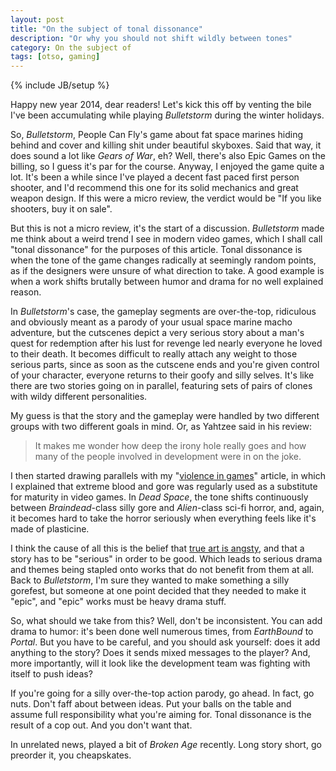 ```yaml
---
layout: post
title: "On the subject of tonal dissonance"
description: "Or why you should not shift wildly between tones"
category: On the subject of
tags: [otso, gaming]
---
```

{% include JB/setup %}

Happy new year 2014, dear readers! Let's kick this off by venting the bile I've been accumulating while playing _Bulletstorm_ during the winter holidays.

<!-- more -->

So, _Bulletstorm_, People Can Fly's game about fat space marines hiding behind and cover and killing shit under beautiful skyboxes. Said that way, it does sound a lot like _Gears of War_, eh? Well, there's also Epic Games on the billing, so I guess it's par for the course. Anyway, I enjoyed the game quite a lot. It's been a while since I've played a decent fast paced first person shooter, and I'd recommend this one for its solid mechanics and great weapon design. If this were a micro review, the verdict would be "If you like shooters, buy it on sale".

But this is not a micro review, it's the start of a discussion. _Bulletstorm_ made me think about a weird trend I see in modern video games, which I shall call "tonal dissonance" for the purposes of this article. Tonal dissonance is when the tone of the game changes radically at seemingly random points, as if the designers were unsure of what direction to take. A good example is when a work shifts brutally between humor and drama for no well explained reason.

In _Bulletstorm_'s case, the gameplay segments are over-the-top, ridiculous and obviously meant as a parody of your usual space marine macho adventure, but the cutscenes depict a very serious story about a man's quest for redemption after his lust for revenge led nearly everyone he loved to their death. It becomes difficult to really attach any weight to those serious parts, since as soon as the cutscene ends and you're given control of your character, everyone returns to their goofy and silly selves. It's like there are two stories going on in parallel, featuring sets of pairs of clones with wildy different personalities.

My guess is that the story and the gameplay were handled by two different groups with two different goals in mind. Or, as Yahtzee said in his review:

> It makes me wonder how deep the irony hole really goes and how many of the people involved in development were in on the joke.

I then started drawing parallels with my "[violence in games](http://deliriumcorp.com/2013/11/28/on-the-subject-of-virtual-violence/)" article, in which I explained that extreme blood and gore was regularly used as a substitute for maturity in video games. In _Dead Space_, the tone shifts continuously between _Braindead_-class silly gore and _Alien_-class sci-fi horror, and, again, it becomes hard to take the horror seriously when everything feels like it's made of plasticine.

I think the cause of all this is the belief that [true art is angsty](http://tvtropes.org/pmwiki/pmwiki.php/Main/TrueArtIsAngsty), and that a story has to be "serious" in order to be good. Which leads to serious drama and themes being stapled onto works that do not benefit from them at all. Back to _Bulletstorm_, I'm sure they wanted to make something a silly gorefest, but someone at one point decided that they needed to make it "epic", and "epic" works must be heavy drama stuff.

So, what should we take from this? Well, don't be inconsistent. You can add drama to humor: it's been done well numerous times, from _EarthBound_ to _Portal_. But you have to be careful, and you should ask yourself: does it add anything to the story? Does it sends mixed messages to the player? And, more importantly, will it look like the development team was fighting with itself to push ideas?

If you're going for a silly over-the-top action parody, go ahead. In fact, go nuts. Don't faff about between ideas. Put your balls on the table and assume full responsibility what you're aiming for. Tonal dissonance is the result of a cop out. And you don't want that.

In unrelated news, played a bit of _Broken Age_ recently. Long story short, go preorder it, you cheapskates. 